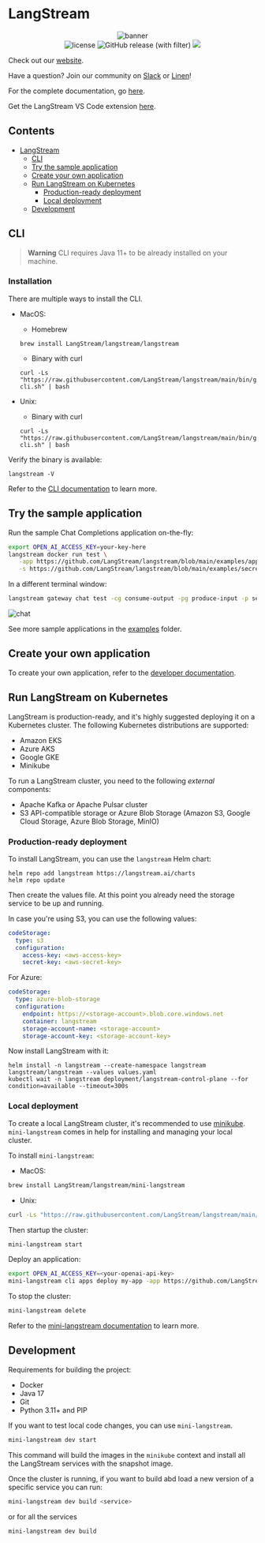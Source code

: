 # LangStream

<div class="column" align="middle">
 <img src="https://avatars.githubusercontent.com/u/142052382?s=200&v=4" alt="banner">
</div>
<div class="column" align="middle">
  <img src="https://img.shields.io/github/license/LangStream/langstream" alt="license"/> 
  <img alt="GitHub release (with filter)" src="https://img.shields.io/github/v/release/LangStream/langstream">
   <a href="https://join.slack.com/t/langstream/shared_invite/zt-21leloc9c-lNaGLdiecHuWU5N31L2AeQ"><img src="https://img.shields.io/badge/Join-Slack-blue?logo=slack&amp;logoColor=white&style=flat-square"></a>
</div>

Check out our [website](https://langstream.ai).

Have a question? Join our community on [Slack](https://join.slack.com/t/langstream/shared_invite/zt-21leloc9c-lNaGLdiecHuWU5N31L2AeQ) or [Linen](https://www.linen.dev/invite/langstream)!

For the complete documentation, go [here](https://docs.langstream.ai).

Get the LangStream VS Code extension [here](https://marketplace.visualstudio.com/items?itemName=DataStax.langstream).


## Contents

* [LangStream](#langstream)
  * [CLI](#cli)
  * [Try the sample application](#try-the-sample-application)
  * [Create your own application](#create)
  * [Run LangStream on Kubernetes](#run-langstream-on-kubernetes)
    * [Production-ready deployment](#production-ready-deployment)
    * [Local deployment](#local-deployment)
  * [Development](#development)

## CLI

> **Warning**
> CLI requires Java 11+ to be already installed on your machine.

### Installation
There are multiple ways to install the CLI.

- MacOS:
  - Homebrew
  ```
  brew install LangStream/langstream/langstream
  ```
  - Binary with curl
  ```
  curl -Ls "https://raw.githubusercontent.com/LangStream/langstream/main/bin/get-cli.sh" | bash
  ```  

- Unix:
  - Binary with curl
  ```
  curl -Ls "https://raw.githubusercontent.com/LangStream/langstream/main/bin/get-cli.sh" | bash
  ```  

Verify the binary is available:
```
langstream -V
```

Refer to the [CLI documentation](https://docs.langstream.ai/installation/langstream-cli) to learn more.


## Try the sample application

Run the sample Chat Completions application on-the-fly:
```bash
export OPEN_AI_ACCESS_KEY=your-key-here
langstream docker run test \
   -app https://github.com/LangStream/langstream/blob/main/examples/applications/openai-completions \
   -s https://github.com/LangStream/langstream/blob/main/examples/secrets/secrets.yaml
```

In a different terminal window:

```bash
langstream gateway chat test -cg consume-output -pg produce-input -p sessionId=$(uuidgen)
```

![chat](https://langstream.ai/images/chatbot-us-presidents.gif)


See more sample applications in the [examples](https://github.com/LangStream/langstream/blob/main/examples/applications) folder.

## Create your own application

To create your own application, refer to the [developer documentation](https://docs.langstream.ai/building-applications/development-environment).


## Run LangStream on Kubernetes
LangStream is production-ready, and it's highly suggested deploying it on a Kubernetes cluster.
The following Kubernetes distributions are supported:
* Amazon EKS
* Azure AKS
* Google GKE
* Minikube

To run a LangStream cluster, you need to the following *external* components:
- Apache Kafka or Apache Pulsar cluster
- S3 API-compatible storage or Azure Blob Storage (Amazon S3, Google Cloud Storage, Azure Blob Storage, MinIO)


### Production-ready deployment
To install LangStream, you can use the `langstream` Helm chart:

```
helm repo add langstream https://langstream.ai/charts
helm repo update
```

Then create the values file. At this point you already need the storage service to be up and running.

In case you're using S3, you can use the following values:
```yaml
codeStorage:
  type: s3
  configuration:
    access-key: <aws-access-key>
    secret-key: <aws-secret-key>
```

For Azure:
```yaml
codeStorage:
  type: azure-blob-storage
  configuration:
    endpoint: https://<storage-account>.blob.core.windows.net
    container: langstream
    storage-account-name: <storage-account>
    storage-account-key: <storage-account-key>
```

Now install LangStream with it:
```
helm install -n langstream --create-namespace langstream langstream/langstream --values values.yaml
kubectl wait -n langstream deployment/langstream-control-plane --for condition=available --timeout=300s
```

### Local deployment

To create a local LangStream cluster, it's recommended to use [minikube](https://minikube.sigs.k8s.io/docs/start/).
`mini-langstream` comes in help for installing and managing your local cluster.

To install `mini-langstream`:
- MacOS:
```bash
brew install LangStream/langstream/mini-langstream
```

- Unix:
```bash
curl -Ls "https://raw.githubusercontent.com/LangStream/langstream/main/mini-langstream/get-mini-langstream.sh" | bash
```

Then startup the cluster:
```bash
mini-langstream start
```

Deploy an application:
```bash
export OPEN_AI_ACCESS_KEY=<your-openai-api-key>
mini-langstream cli apps deploy my-app -app https://github.com/LangStream/langstream/tree/main/examples/applications/openai-completions -s https://github.com/LangStream/langstream/blob/main/examples/secrets/secrets.yaml
```


To stop the cluster:
```bash
mini-langstream delete
```

Refer to the [mini-langstream documentation](https://docs.langstream.ai/installation/get-started-minikube) to learn more.


## Development


Requirements for building the project:
* Docker
* Java 17
* Git
* Python 3.11+ and PIP

If you want to test local code changes, you can use `mini-langstream`.

```bash
mini-langstream dev start
```

This command will build the images in the `minikube` context and install all the LangStream services with the snapshot image.

Once the cluster is running, if you want to build abd load a new version of a specific service you can run:

```bash
mini-langstream dev build <service>
```

or for all the services
```bash
mini-langstream dev build
```
